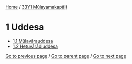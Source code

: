 
[Home](/) / [33Y1 Mūlayamakapāḷi](/tipitaka/33Y1.md)

# 1 Uddesa

* [1.1 Mūlavārauddesa](/tipitaka/33Y1/1/1.1.md)
* [1.2 Hetuvārādiuddesa](/tipitaka/33Y1/1/1.2.md)

[Go to previous page](/tipitaka/33Y1/0.md) / [Go to parent page](/tipitaka/33Y1/0.md) / [Go to next page](/tipitaka/33Y1/1/1.1.md)


